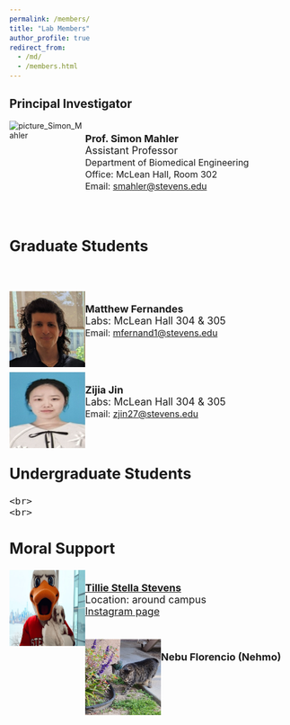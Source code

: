 ```yaml
---
permalink: /members/
title: "Lab Members"
author_profile: true
redirect_from: 
  - /md/
  - /members.html
---
```


## Principal Investigator
<img src="../images/Headshot_Simon_Mahler.png" alt="picture_Simon_Mahler" style="width:135px;height:135px;" align="left"><font size="4"><br> 
  <b>Prof. Simon Mahler </b><br>
  <font size="4"> Assistant Professor<br></font>
  <font size="3"> Department of Biomedical Engineering<br></font>
  <font size="3"> Office: McLean Hall, Room 302<br></font>
  <font size="3"> Email: <a href=mailto:“smahler@stevens.edu,smahler@stevens.edu”>smahler@stevens.edu</a><br></font>
  <br><br>

  
  ## Graduate Students

<br><br>
<img src="../images/Matthew_Fernandes.png" alt="picture_Matthew_Fernandes" style="width:135px;height:135px;" align="left"><font size="4"><br> 
  <b>Matthew Fernandes</b><br> 
  Labs: McLean Hall 304 & 305<br>
  <font size="3"> Email: <a href=mailto:“mfernand1@stevens.edu,mfernand1@stevens.edu”>mfernand1@stevens.edu</a><br></font>
  <br><br>

<img src="../images/Zijia_Jin.png" alt="picture_Zijia_Jin" style="width:135px;height:135px;" align="left"><font size="4"><br> 
  <b>Zijia Jin</b><br> 
  Labs: McLean Hall 304 & 305<br>
   <font size="3"> Email: <a href=mailto:“zjin27@stevens.edu,zjin27@stevens.edu”>zjin27@stevens.edu</a><br></font>
    <br> 
    <br>

## Undergraduate Students

    <br>
    <br>

## Moral Support 

  <img src="../images/Tillie.png" alt="Tillie" style="width:135px;height:135px;" align="left"><br> 
  <b><a href="https://www.stevens.edu/news/meet-tillie-stevens-new-campus-pup" target="_blank">Tillie Stella Stevens</a></b><br> 
  Location: around campus <br>
  <a href="https://www.instagram.com/followstevens/?hl=en" target="_blank">Instagram page</a><br>
  <br>
  
  <img src="../images/Nehmo.png" alt="Nehmo_picture" style="width:135px;height:135px;" align="left"><br> 
  <b>Nebu Florencio (Nehmo)</b><br> 
  <br>
  
  <br><br>







